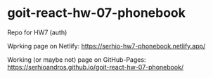 # goit-react-hw-07-phonebook

Repo for HW7 (auth)

Wprking page on Netlify:
https://serhio-hw7-phonebook.netlify.app/

Working (or maybe not) page on GitHub-Pages:
https://serhioandros.github.io/goit-react-hw-07-phonebook/

